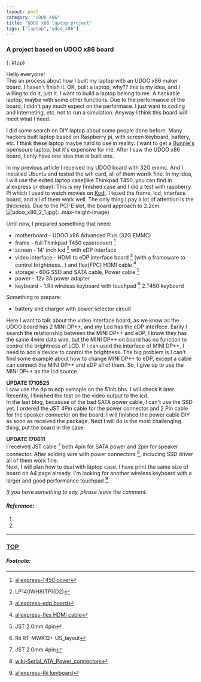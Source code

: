 ```yaml
---
layout: post
category: "UDOO_X86"
title: "UDOO x86 laptop project"
tags: ["laptop","udoo_x86"]
---
```


### A project based on UDOO x86 board  
{: #top}

Hello everyone!  
This an process about how I built my laptop with an UDOO x86 maker board. I haven't finish it. OK, built a laptop, why?? this is my idea, and I willing to do it, just it. I want to build a laptop belong to me. A hackable laptop, maybe with some other functions. Due to the performance of the board, I didn't pay much expect on the performace. I just want to coding and interneting, etc. not to run a simulation. Anyway I think this board will meet what I need.  

I did some search on DIY laptop about some people done before. 
Many hackers built laptop based on Raspberry pi, with screen keyboard, battery, etc. I think these laptop maybe hard to use in reality. I want to get a [Bunnie's](http://hackaday.com/2014/04/02/bunnie-launches-the-novena-open-laptop/) opensoure laptop, but it's expensive for me. After I saw the UDOO x86 board, I only have one idea that is built one.  

In my previous article I received my UDOO board with 32G emmc. 
And I installed Ubuntu and tested the wifi card, all of them wordk fine. In my idea, I will use the exited laptop case(like Thinkpad T450, you can find in aliexpress or ebay). This is my finished case and I did a test with raspberry Pi which I used to watch movies on [Kodi](http://wdyggh.github.io/embedded/aria2_RPi.html). I tesed the frame, lcd, interface board, and all of them work well. The only thing I pay a lot of attention is the thickness. Due to the PCI-E slot, the board approach to 2.2cm.  
![udoo_x86_2_1.jpg](http://7xifyp.com1.z0.glb.clouddn.com/udoo_x86_2_1.jpg){: .max-height-image}  


Until now, I prepared something that need:  
* motherboard - UDOO x86 Advanced Plus (32G EMMC)
* frame - full Thinkpad T450 case(cover) [^1]
* screen - 14' inch lcd [^2] with eDP interface  
* video interface - HDMI to eDP interface board [^3] (with a frameware to control brightness.. ) and flex(FPC) HDMI cable [^4]
* storage - 60G SSD and SATA cable, Power cable [^5]
* power - 12v 3A power adapter
* keyboard - 1.Rii wireless keyboard with touchpad [^6] 2.T450 keyboard

Something to prepare:  
* battery and charger with power selector circuit 

Here I want to talk about the video interface board, as we know as the UDOO board has 2 MINI DP++, and my Lcd has the eDP interfece. Earily I search the relationship between the MINI DP++ and eDP, I know they has the same 4wire data wire, but the MINI DP++ on board has no function to control the brightness of LCD. If I can used the interface of MINI DP++, I need to add a device to control the brightness. The big problem is I can't find some example about how to change MINI DP++ to eDP, except a cable can connect the MINI DP++ and eDP all of them. So, I give up to use the MINI DP++ as the lcd source.  

**UPDATE 1710525**  
I saw use the dp to edp exmaple on the 51nb bbs. I will check it later. Recently, I finished the test on the video output to the lcd.  
In the last blog, becasuse of the bad SATA power cable, I can't use the SSD yet. I ordered the JST 4Pin cable for the power connector and 2 Pin cable for the speaker connector on the board. I will finished the power cable DIY as soon as received the package. Next I will do is the most challenging thing, put the board in the case.  

**UPDATE 170611**  
I received JST cable [^5] both 4pin for SATA power and 2pin for speaker connector. After solding wire with power connectors [^7], including SSD driver all of them work fine.  
Next, I will plan how to deal with laptop case. I have print the same size of board on A4 page already. I'm looking for another wireless keyboard with a larger and good performance touchpad [^8].  


*If you have something to say, please leave the comment.*  


#### *Reference:*  

1. []()  
2. []()  

[^1]: [aliexpress-T450 cover](https://www.aliexpress.com/wholesale?SearchText=T450+cover&opensearch=true)  
[^2]: LP140WH8(TP)(D2)  
[^3]: [aliexpress-edp board](https://www.aliexpress.com/wholesale?SearchText=edp+board&opensearch=true)
[^4]: [aliexpress-flex HDMI cable](https://www.aliexpress.com/wholesale?SearchText=flex+hdmi+cable&opensearch=true)
[^5]: JST 2.0mm 4pin
[^6]: Rii RT-MWK12+ US_layout
[^7]: [wiki-Serial_ATA_Power_connectors](https://en.wikipedia.org/wiki/Serial_ATA#Power_connectors)
[^8]: [aliexpress-Rii keyboard](https://www.aliexpress.com/item/Genuine-New-Rii-K18-Large-Size-2-4GHz-Wireless-Multimedia-Mini-Keyboard-Touchpad-Air-Mouse-For/32760251941.html?spm=2114.01020208.3.134.TYPsbH&s=p&ws_ab_test=searchweb0_0,searchweb201602_2_10152_10065_10151_10068_10084_10083_10080_10082_10081_10110_10136_10137_10157_10175_10111_10060_10138_10112_10113_10155_10062_10114_10156_10154_10056_10181_10055_10054_10182_10059_10099_10078_10079_10103_10073_10102_10096_10070_10123_10052_10053_10142_10107_10050_10051,searchweb201603_4,ppcSwitch_3_ppcChannel&btsid=5ed271fd-01bc-4111-853d-60fe9fd55420)


- - - 

### [TOP](#top)

#### *Footnote:*